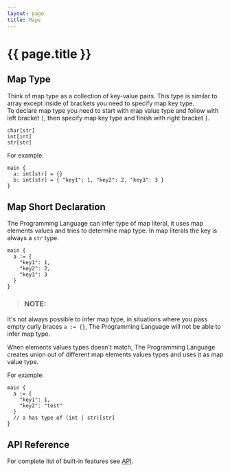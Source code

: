 ```yaml
---
layout: page
title: Maps
---
```


# {{ page.title }}

## Map Type
Think of map type as a collection of key-value pairs. This type is similar to
array except inside of brackets you need to specify map key type. \
To declare map type you need to start with map value type and follow with
left bracket `[`, then specify map key type and finish with right bracket `]`.

```
char[str]
int[int]
str[str]
```

For example:

```the
main {
  a: int[str] = {}
  b: int[str] = { "key1": 1, "key2": 2, "key3": 3 }
}
```

## Map Short Declaration
The Programming Language can infer type of map literal, it uses map elements
values and tries to determine map type. In map literals the key is  always a
`str` type.

```the
main {
  a := {
    "key1": 1,
    "key2": 2,
    "key3": 3
  }
}
```

> ### NOTE:
  It's not always possible to infer map type, in situations where you pass
  empty curly braces `a := {}`, The Programming Language will not be able to
  infer map type.

When elements values types doesn't match, The Programming Language creates
union out of different map elements values types and uses it as map value
type.

For example:

```the
main {
  a := {
    "key1": 1,
    "key2": "test"
  }
  // a has type of (int | str)[str]
}
```

## API Reference
For complete list of built-in features see [API](/api/primitives/map.html).
